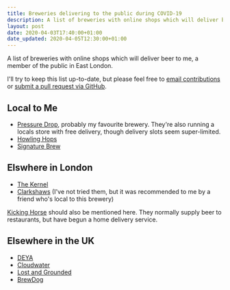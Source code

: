 ```yaml
---
title: Breweries delivering to the public during COVID-19
description: A list of breweries with online shops which will deliver beer to me, a member of the public in East London.
layout: post
date: 2020-04-03T17:40:00+01:00
date_updated: 2020-04-05T12:30:00+01:00
---
```


A list of breweries with online shops which will deliver beer to me, a member of the public in East London.

I'll try to keep this list up-to-date, but please feel free to [email contributions](mailto:craiga@craiga.id.au) or [submit a pull request via GitHub](https://github.com/craiga/craiga.id.au/edit/master/_lists/covid-19-breweries.markdown).

## Local to Me

* [Pressure Drop](https://pressuredropbrewing.co.uk), probably my favourite brewery. They're also running a locals store with free delivery, though delivery slots seem super-limited.
* [Howling Hops](https://www.howlinghops.co.uk/shop/)
* [Signature Brew](https://www.signaturebrew.co.uk/collections/live)

## Elswhere in London

* [The Kernel](https://store.thekernelbrewery.com)
* [Clarkshaws](https://www.clarkshaws.co.uk/shop.html) (I've not tried them, but it was recommended to me by a friend who's local to this brewery)

[Kicking Horse](https://kicking-horse-craft-beer-merchants.myshopify.com) should also be mentioned here. They normally supply beer to restaurants, but have begun a home delivery service.

## Elsewhere in the UK

* [DEYA](https://shop.deyabrewing.com)
* [Cloudwater](https://shop.cloudwaterbrew.co)
* [Lost and Grounded](https://www.lostandgroundedstore.co.uk)
* [BrewDog](https://www.brewdog.com/uk/shop)
